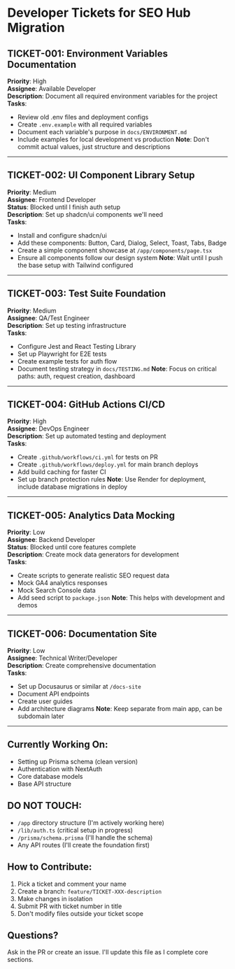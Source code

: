 # Developer Tickets for SEO Hub Migration

## TICKET-001: Environment Variables Documentation
**Priority**: High  
**Assignee**: Available Developer  
**Description**: Document all required environment variables for the project  
**Tasks**:
- Review old .env files and deployment configs
- Create `.env.example` with all required variables
- Document each variable's purpose in `docs/ENVIRONMENT.md`
- Include examples for local development vs production
**Note**: Don't commit actual values, just structure and descriptions

---

## TICKET-002: UI Component Library Setup
**Priority**: Medium  
**Assignee**: Frontend Developer  
**Status**: Blocked until I finish auth setup  
**Description**: Set up shadcn/ui components we'll need  
**Tasks**:
- Install and configure shadcn/ui
- Add these components: Button, Card, Dialog, Select, Toast, Tabs, Badge
- Create a simple component showcase at `/app/components/page.tsx`
- Ensure all components follow our design system
**Note**: Wait until I push the base setup with Tailwind configured

---

## TICKET-003: Test Suite Foundation
**Priority**: Medium  
**Assignee**: QA/Test Engineer  
**Description**: Set up testing infrastructure  
**Tasks**:
- Configure Jest and React Testing Library
- Set up Playwright for E2E tests
- Create example tests for auth flow
- Document testing strategy in `docs/TESTING.md`
**Note**: Focus on critical paths: auth, request creation, dashboard

---

## TICKET-004: GitHub Actions CI/CD
**Priority**: High  
**Assignee**: DevOps Engineer  
**Description**: Set up automated testing and deployment  
**Tasks**:
- Create `.github/workflows/ci.yml` for tests on PR
- Create `.github/workflows/deploy.yml` for main branch deploys
- Add build caching for faster CI
- Set up branch protection rules
**Note**: Use Render for deployment, include database migrations in deploy

---

## TICKET-005: Analytics Data Mocking
**Priority**: Low  
**Assignee**: Backend Developer  
**Status**: Blocked until core features complete  
**Description**: Create mock data generators for development  
**Tasks**:
- Create scripts to generate realistic SEO request data
- Mock GA4 analytics responses
- Mock Search Console data
- Add seed script to `package.json`
**Note**: This helps with development and demos

---

## TICKET-006: Documentation Site
**Priority**: Low  
**Assignee**: Technical Writer/Developer  
**Description**: Create comprehensive documentation  
**Tasks**:
- Set up Docusaurus or similar at `/docs-site`
- Document API endpoints
- Create user guides
- Add architecture diagrams
**Note**: Keep separate from main app, can be subdomain later

---

## Currently Working On:
- Setting up Prisma schema (clean version)
- Authentication with NextAuth
- Core database models
- Base API structure

## DO NOT TOUCH:
- `/app` directory structure (I'm actively working here)
- `/lib/auth.ts` (critical setup in progress)
- `/prisma/schema.prisma` (I'll handle the schema)
- Any API routes (I'll create the foundation first)

## How to Contribute:
1. Pick a ticket and comment your name
2. Create a branch: `feature/TICKET-XXX-description`
3. Make changes in isolation
4. Submit PR with ticket number in title
5. Don't modify files outside your ticket scope

## Questions?
Ask in the PR or create an issue. I'll update this file as I complete core sections.